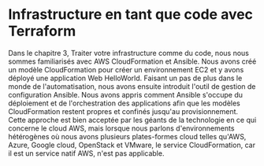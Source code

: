 # Infrastructure en tant que code avec Terraform

Dans le chapitre 3, Traiter votre infrastructure comme du code, nous nous sommes familiarisés avec AWS CloudFormation et Ansible. Nous avons créé un modèle CloudFormation pour créer un environnement EC2 et y avons déployé une application Web HelloWorld. Faisant un pas de plus dans le monde de l'automatisation, nous avons ensuite introduit l'outil de gestion de configuration Ansible. Nous avons appris comment Ansible s'occupe du déploiement et de l'orchestration des applications afin que les modèles CloudFormation restent propres et confinés jusqu'au provisionnement. Cette approche est bien acceptée par les géants de la technologie en ce qui concerne le cloud AWS, mais lorsque nous parlons d'environnements hétérogènes où nous avons plusieurs plates-formes cloud telles qu'AWS, Azure, Google cloud, OpenStack et VMware, le service CloudFormation, car il est un service natif AWS, n'est pas applicable.

